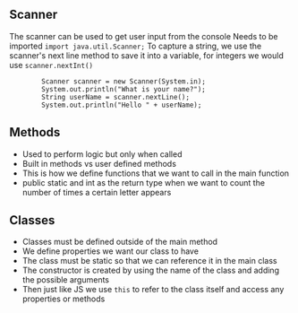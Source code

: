 

## Scanner

The scanner can be used to get user input from the console
Needs to be imported `import java.util.Scanner;`
To capture a string, we use the scanner's next line method to save it into a variable, for integers we would use `scanner.nextInt()`
```  
        Scanner scanner = new Scanner(System.in);
        System.out.println("What is your name?");
        String userName = scanner.nextLine();
        System.out.println("Hello " + userName);
```


## Methods

- Used to perform logic but only when called
- Built in methods vs user defined methods
- This is how we define functions that we want to call in the main function
- public static and int as the return type when we want to count the number of times a certain letter appears


## Classes
- Classes must be defined outside of the main method
- We define properties we want our class to have
- The class must be static so that we can reference it in the main class
- The constructor is created by using the name of the class and adding the possible arguments
- Then just like JS we use `this` to refer to the class itself and access any properties or methods